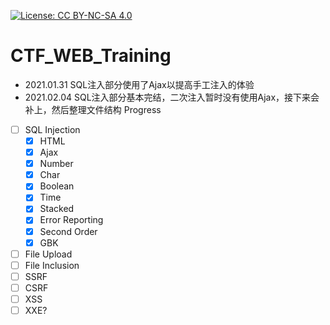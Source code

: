 [![License: CC BY-NC-SA 4.0](https://licensebuttons.net/l/by-nc-sa/4.0/80x15.png)](https://creativecommons.org/licenses/by-nc-sa/4.0/)
# CTF_WEB_Training #

* 2021.01.31 SQL注入部分使用了Ajax以提高手工注入的体验
* 2021.02.04 SQL注入部分基本完结，二次注入暂时没有使用Ajax，接下来会补上，然后整理文件结构
Progress
- [ ]  SQL Injection
    - [x]  HTML
    - [x]  Ajax
    - [x]  Number
    - [x]  Char
    - [x]  Boolean
    - [x]  Time
    - [x]  Stacked
    - [x]  Error Reporting
	- [x]  Second Order
	- [x]  GBK
- [ ]  File Upload
- [ ]  File Inclusion
- [ ]  SSRF
- [ ]  CSRF
- [ ]  XSS
- [ ]  XXE?
